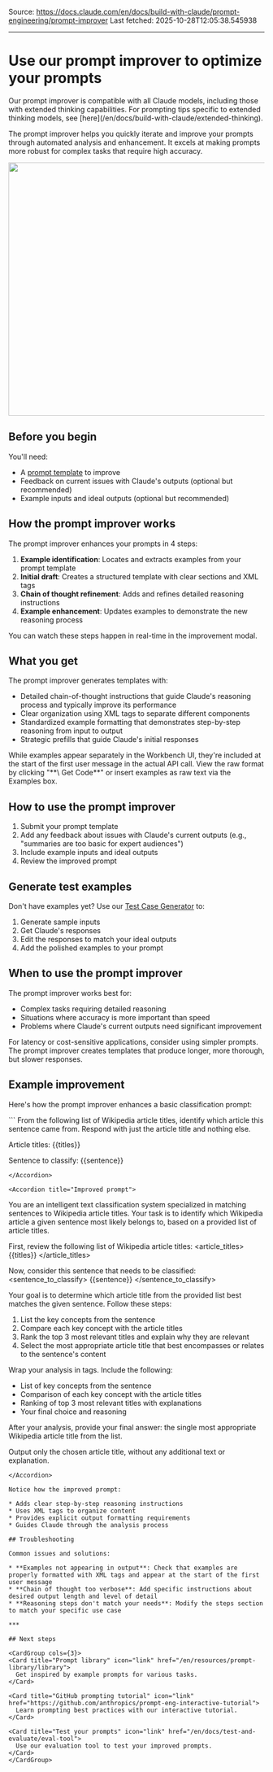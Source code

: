 Source: https://docs.claude.com/en/docs/build-with-claude/prompt-engineering/prompt-improver
Last fetched: 2025-10-28T12:05:38.545938

---

# Use our prompt improver to optimize your prompts

<Note>
  Our prompt improver is compatible with all Claude models, including those with extended thinking capabilities. For prompting tips specific to extended thinking models, see [here](/en/docs/build-with-claude/extended-thinking).
</Note>

The prompt improver helps you quickly iterate and improve your prompts through automated analysis and enhancement. It excels at making prompts more robust for complex tasks that require high accuracy.

<Frame>
  <img src="https://mintcdn.com/anthropic-claude-docs/LF5WV0SNF6oudpT5/images/prompt_improver.png?fit=max&auto=format&n=LF5WV0SNF6oudpT5&q=85&s=01479d382e45cc5cdec882d53f3bbf87" data-og-width="1210" width="1210" data-og-height="498" height="498" data-path="images/prompt_improver.png" data-optimize="true" data-opv="3" srcset="https://mintcdn.com/anthropic-claude-docs/LF5WV0SNF6oudpT5/images/prompt_improver.png?w=280&fit=max&auto=format&n=LF5WV0SNF6oudpT5&q=85&s=a8a5e551ed73c52fa522a558f07b1a68 280w, https://mintcdn.com/anthropic-claude-docs/LF5WV0SNF6oudpT5/images/prompt_improver.png?w=560&fit=max&auto=format&n=LF5WV0SNF6oudpT5&q=85&s=425bc1825e1a95df7b9c419eb4d2ccdc 560w, https://mintcdn.com/anthropic-claude-docs/LF5WV0SNF6oudpT5/images/prompt_improver.png?w=840&fit=max&auto=format&n=LF5WV0SNF6oudpT5&q=85&s=73e7bcf8692fa22632c26c34ebef281f 840w, https://mintcdn.com/anthropic-claude-docs/LF5WV0SNF6oudpT5/images/prompt_improver.png?w=1100&fit=max&auto=format&n=LF5WV0SNF6oudpT5&q=85&s=06b64cdc47098cb8bf1fb68cbe9212a5 1100w, https://mintcdn.com/anthropic-claude-docs/LF5WV0SNF6oudpT5/images/prompt_improver.png?w=1650&fit=max&auto=format&n=LF5WV0SNF6oudpT5&q=85&s=0373ee302a7fb52d64fee13d0a3d5dc4 1650w, https://mintcdn.com/anthropic-claude-docs/LF5WV0SNF6oudpT5/images/prompt_improver.png?w=2500&fit=max&auto=format&n=LF5WV0SNF6oudpT5&q=85&s=94ecf75d5241f3e68a6dbf2137f447a4 2500w" />
</Frame>

## Before you begin

You'll need:

* A [prompt template](/en/docs/build-with-claude/prompt-engineering/prompt-templates-and-variables) to improve
* Feedback on current issues with Claude's outputs (optional but recommended)
* Example inputs and ideal outputs (optional but recommended)

## How the prompt improver works

The prompt improver enhances your prompts in 4 steps:

1. **Example identification**: Locates and extracts examples from your prompt template
2. **Initial draft**: Creates a structured template with clear sections and XML tags
3. **Chain of thought refinement**: Adds and refines detailed reasoning instructions
4. **Example enhancement**: Updates examples to demonstrate the new reasoning process

You can watch these steps happen in real-time in the improvement modal.

## What you get

The prompt improver generates templates with:

* Detailed chain-of-thought instructions that guide Claude's reasoning process and typically improve its performance
* Clear organization using XML tags to separate different components
* Standardized example formatting that demonstrates step-by-step reasoning from input to output
* Strategic prefills that guide Claude's initial responses

<Note>
  While examples appear separately in the Workbench UI, they're included at the start of the first user message in the actual API call. View the raw format by clicking "**\</> Get Code**" or insert examples as raw text via the Examples box.
</Note>

## How to use the prompt improver

1. Submit your prompt template
2. Add any feedback about issues with Claude's current outputs (e.g., "summaries are too basic for expert audiences")
3. Include example inputs and ideal outputs
4. Review the improved prompt

## Generate test examples

Don't have examples yet? Use our [Test Case Generator](/en/docs/test-and-evaluate/eval-tool#creating-test-cases) to:

1. Generate sample inputs
2. Get Claude's responses
3. Edit the responses to match your ideal outputs
4. Add the polished examples to your prompt

## When to use the prompt improver

The prompt improver works best for:

* Complex tasks requiring detailed reasoning
* Situations where accuracy is more important than speed
* Problems where Claude's current outputs need significant improvement

<Note>
  For latency or cost-sensitive applications, consider using simpler prompts. The prompt improver creates templates that produce longer, more thorough, but slower responses.
</Note>

## Example improvement

Here's how the prompt improver enhances a basic classification prompt:

<Accordion title="Original prompt">
  ```
  From the following list of Wikipedia article titles, identify which article this sentence came from.
  Respond with just the article title and nothing else.

  Article titles:
  {{titles}}

  Sentence to classify:
  {{sentence}}
  ```
</Accordion>

<Accordion title="Improved prompt">
  ```
  You are an intelligent text classification system specialized in matching sentences to Wikipedia article titles. Your task is to identify which Wikipedia article a given sentence most likely belongs to, based on a provided list of article titles.

  First, review the following list of Wikipedia article titles:
  <article_titles>
  {{titles}}
  </article_titles>

  Now, consider this sentence that needs to be classified:
  <sentence_to_classify>
  {{sentence}}
  </sentence_to_classify>

  Your goal is to determine which article title from the provided list best matches the given sentence. Follow these steps:

  1. List the key concepts from the sentence
  2. Compare each key concept with the article titles
  3. Rank the top 3 most relevant titles and explain why they are relevant
  4. Select the most appropriate article title that best encompasses or relates to the sentence's content

  Wrap your analysis in <analysis> tags. Include the following:
  - List of key concepts from the sentence
  - Comparison of each key concept with the article titles
  - Ranking of top 3 most relevant titles with explanations
  - Your final choice and reasoning

  After your analysis, provide your final answer: the single most appropriate Wikipedia article title from the list.

  Output only the chosen article title, without any additional text or explanation.
  ```
</Accordion>

Notice how the improved prompt:

* Adds clear step-by-step reasoning instructions
* Uses XML tags to organize content
* Provides explicit output formatting requirements
* Guides Claude through the analysis process

## Troubleshooting

Common issues and solutions:

* **Examples not appearing in output**: Check that examples are properly formatted with XML tags and appear at the start of the first user message
* **Chain of thought too verbose**: Add specific instructions about desired output length and level of detail
* **Reasoning steps don't match your needs**: Modify the steps section to match your specific use case

***

## Next steps

<CardGroup cols={3}>
  <Card title="Prompt library" icon="link" href="/en/resources/prompt-library/library">
    Get inspired by example prompts for various tasks.
  </Card>

  <Card title="GitHub prompting tutorial" icon="link" href="https://github.com/anthropics/prompt-eng-interactive-tutorial">
    Learn prompting best practices with our interactive tutorial.
  </Card>

  <Card title="Test your prompts" icon="link" href="/en/docs/test-and-evaluate/eval-tool">
    Use our evaluation tool to test your improved prompts.
  </Card>
</CardGroup>